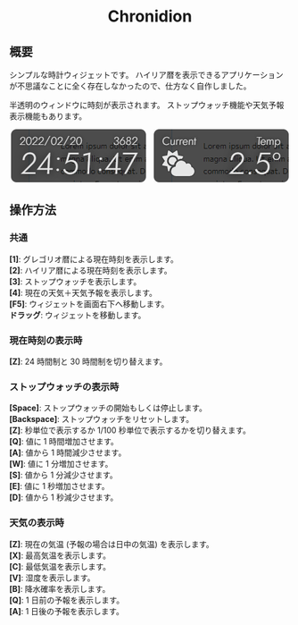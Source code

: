 <div align="center">
<h1>Chronidion</h1>
</div>


## 概要
シンプルな時計ウィジェットです。
ハイリア暦を表示できるアプリケーションが不思議なことに全く存在しなかったので、仕方なく自作しました。

半透明のウィンドウに時刻が表示されます。
ストップウォッチ機能や天気予報表示機能もあります。

<div align="center">
  <img src="document/clock.png">　<img src="document/weather.png">
</div>

## 操作方法
### 共通
**[1]**: グレゴリオ暦による現在時刻を表示します。  
**[2]**: ハイリア暦による現在時刻を表示します。  
**[3]**: ストップウォッチを表示します。  
**[4]**: 現在の天気＋天気予報を表示します。  
**[F5]**: ウィジェットを画面右下へ移動します。  
**ドラッグ**: ウィジェットを移動します。

### 現在時刻の表示時
**[Z]**: 24 時間制と 30 時間制を切り替えます。

### ストップウォッチの表示時
**[Space]**: ストップウォッチの開始もしくは停止します。  
**[Backspace]**: ストップウォッチをリセットします。  
**[Z]**: 秒単位で表示するか 1/100 秒単位で表示するかを切り替えます。  
**[Q]**: 値に 1 時間増加させます。  
**[A]**: 値から 1 時間減少させます。  
**[W]**: 値に 1 分増加させます。  
**[S]**: 値から 1 分減少させます。  
**[E]**: 値に 1 秒増加させます。  
**[D]**: 値から 1 秒減少させます。

### 天気の表示時
**[Z]**: 現在の気温 (予報の場合は日中の気温) を表示します。  
**[X]**: 最高気温を表示します。  
**[C]**: 最低気温を表示します。  
**[V]**: 湿度を表示します。  
**[B]**: 降水確率を表示します。  
**[Q]**: 1 日前の予報を表示します。  
**[A]**: 1 日後の予報を表示します。